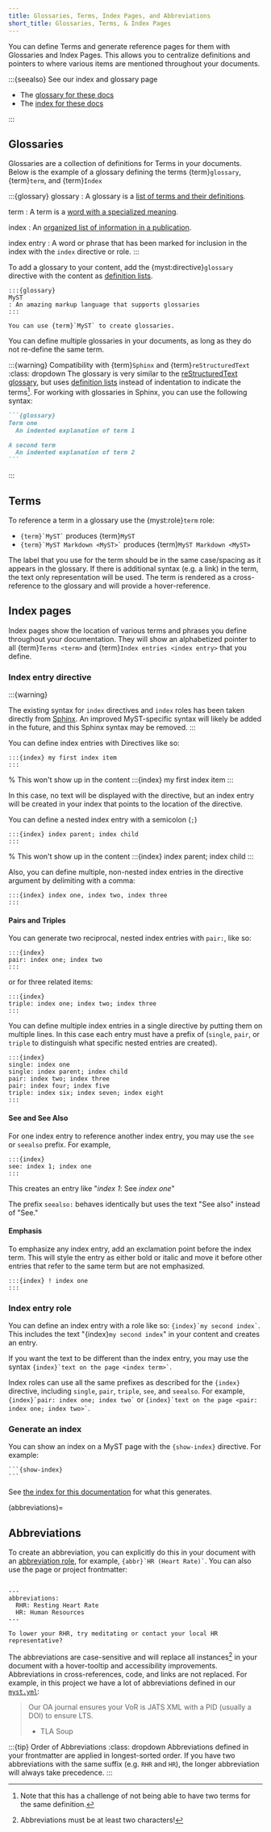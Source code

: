 ```yaml
---
title: Glossaries, Terms, Index Pages, and Abbreviations
short_title: Glossaries, Terms, & Index Pages
---
```


You can define Terms and generate reference pages for them with Glossaries and Index Pages. This allows you to centralize definitions and pointers to where various items are mentioned throughout your documents.

:::{seealso} See our index and glossary page

- The [glossary for these docs](#glossary-page)
- The [index for these docs](#index-page)

:::

## Glossaries

Glossaries are a collection of definitions for Terms in your documents.
Below is the example of a glossary defining the terms {term}`glossary`, {term}`term`, and {term}`Index`

:::{glossary}
glossary
: A glossary is a [list of terms and their definitions](https://en.wikipedia.org/wiki/Glossary).

term
: A term is a [word with a specialized meaning](https://en.wikipedia.org/wiki/Terminology).

index
: An [organized list of information in a publication](<https://en.wikipedia.org/wiki/Index_(publishing)>).

index entry
: A word or phrase that has been marked for inclusion in the index with the `index` directive or role.
:::

To add a glossary to your content, add the {myst:directive}`glossary` directive with the content as [definition lists](#definition-lists).

```{myst}
:::{glossary}
MyST
: An amazing markup language that supports glossaries
:::

You can use {term}`MyST` to create glossaries.
```

You can define multiple glossaries in your documents, as long as they do not re-define the same term.

:::{warning} Compatibility with {term}`Sphinx` and {term}`reStructuredText`
:class: dropdown
The glossary is very similar to the [reStructuredText glossary](https://www.sphinx-doc.org/en/master/usage/restructuredtext/directives.html#glossary), but uses [definition lists](#definition-lists) instead of indentation to indicate the terms[^drawback]. For working with glossaries in Sphinx, you can use the following syntax:

````markdown
```{glossary}
Term one
  An indented explanation of term 1

A second term
  An indented explanation of term 2
```
````

[^drawback]: Note that this has a challenge of not being able to have two terms for the same definition.

:::

## Terms

To reference a term in a glossary use the {myst:role}`term` role:

- `` {term}`MyST` `` produces {term}`MyST`
- `` {term}`MyST Markdown <MyST>` `` produces {term}`MyST Markdown <MyST>`

The label that you use for the term should be in the same case/spacing as it appears in the glossary. If there is additional syntax (e.g. a link) in the term, the text only representation will be used. The term is rendered as a cross-reference to the glossary and will provide a hover-reference.

## Index pages

Index pages show the location of various terms and phrases you define throughout your documentation.
They will show an alphabetized pointer to all {term}`Terms <term>` and {term}`Index entries <index entry>` that you define.

### Index entry directive

:::{warning}

The existing syntax for `index` directives and `index` roles has been taken directly from [Sphinx](https://www.sphinx-doc.org/en/master/usage/restructuredtext/directives.html#index-generating-markup). An improved MyST-specific syntax will likely be added in the future, and this Sphinx syntax may be removed.
:::

You can define index entries with Directives like so:

```
:::{index} my first index item
:::
```

% This won't show up in the content
:::{index} my first index item
:::

In this case, no text will be displayed with the directive, but an index entry will be created in your index that points to the location of the directive.

You can define a nested index entry with a semicolon (`;`)

```
:::{index} index parent; index child
:::
```

% This won't show up in the content
:::{index} index parent; index child
:::

Also, you can define multiple, non-nested index entries in the directive argument by delimiting with a comma:

```
:::{index} index one, index two, index three
:::
```

#### Pairs and Triples

You can generate two reciprocal, nested index entries with `pair:`, like so:

```
:::{index}
pair: index one; index two
:::
```

or for three related items:

```
:::{index}
triple: index one; index two; index three
:::
```

You can define multiple index entries in a single directive by putting them on multiple lines. In this case each entry must have a prefix of (`single`, `pair`, or `triple` to distinguish what specific nested entries are created).

```
:::{index}
single: index one
single: index parent; index child
pair: index two; index three
pair: index four; index five
triple: index six; index seven; index eight
:::
```

#### See and See Also

For one index entry to reference another index entry, you may use the `see` or `seealso` prefix. For example,

```
:::{index}
see: index 1; index one
:::
```

This creates an entry like "_index 1_: See _index one_"

The prefix `seealso:` behaves identically but uses the text "See also" instead of "See."

#### Emphasis

To emphasize any index entry, add an exclamation point before the index term. This will style the entry as either bold or italic and move it before other entries that refer to the same term but are not emphasized.

```
:::{index} ! index one
:::
```

### Index entry role

You can define an index entry with a role like so: `` {index}`my second index` ``.
This includes the text "{index}`my second index`" in your content and creates an entry.

If you want the text to be different than the index entry, you may use the syntax `` {index}`text on the page <index term>` ``.

Index roles can use all the same prefixes as described for the `{index}` directive, including `single`, `pair`, `triple`, `see`, and `seealso`. For example, `` {index}`pair: index one; index two` `` or `` {index}`text on the page <pair: index one; index two>` ``.

### Generate an index

You can show an index on a MyST page with the `{show-index}` directive.
For example:

````
```{show-index}
```
````

See [the index for this documentation](#index-page) for what this generates.

(abbreviations)=

## Abbreviations

To create an abbreviation, you can explicitly do this in your document with an [abbreviation role](#abbr-role), for example, `` {abbr}`HR (Heart Rate)` ``. You can also use the page or project frontmatter:

```{myst}

---
abbreviations:
  RHR: Resting Heart Rate
  HR: Human Resources
---

To lower your RHR, try meditating or contact your local HR representative?
```

The abbreviations are case-sensitive and will replace all instances[^1] in your document with a hover-tooltip and accessibility improvements. Abbreviations in cross-references, code, and links are not replaced. For example, in this project we have a lot of abbreviations defined in our [`myst.yml`](./myst.yml):

[^1]: Abbreviations must be at least two characters!

> Our OA journal ensures your VoR is JATS XML with a PID (usually a DOI) to ensure LTS.
>
> - TLA Soup

:::{tip} Order of Abbreviations
:class: dropdown
Abbreviations defined in your frontmatter are applied in longest-sorted order. If you have two abbreviations with the same suffix (e.g. `RHR` and `HR`), the longer abbreviation will always take precedence.
:::
